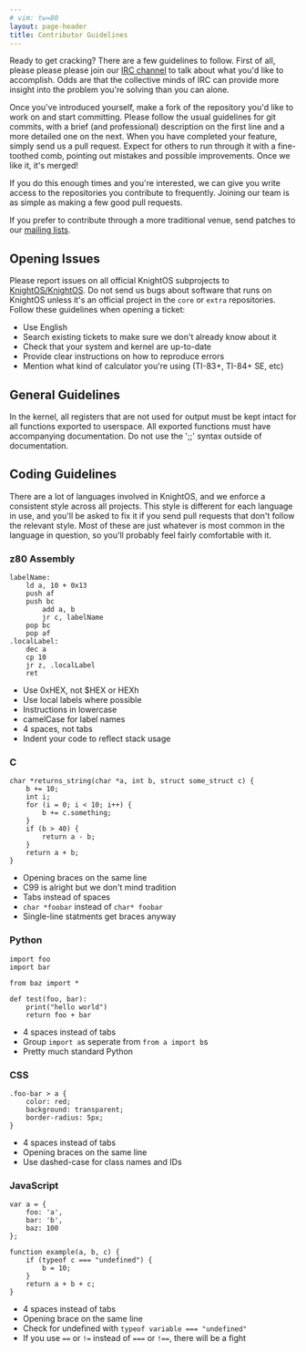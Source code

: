 ```yaml
---
# vim: tw=80
layout: page-header
title: Contributor Guidelines
---
```


Ready to get cracking? There are a few guidelines to follow. First of all,
please please please join our [IRC
channel](http://webchat.freenode.net/?channels=knightos&uio=d4) to talk about
what you'd like to accomplish. Odds are that the collective minds of IRC can
provide more insight into the problem you're solving than you can alone.

Once you've introduced yourself, make a fork of the repository you'd like to
work on and start committing. Please follow the usual guidelines for git
commits, with a brief (and professional) description on the first line and a
more detailed one on the next. When you have completed your feature, simply send
us a pull request. Expect for others to run through it with a fine-toothed comb,
pointing out mistakes and possible improvements. Once we like it, it's merged!

If you do this enough times and you're interested, we can give you write access
to the repositories you contribute to frequently. Joining our team is as simple
as making a few good pull requests.

If you prefer to contribute through a more traditional venue, send patches to
our [mailing lists](http://lists.knightos.org).

## Opening Issues

Please report issues on all official KnightOS subprojects to
[KnightOS/KnightOS](https://github.com/KnightOS/KnightOS/issues). Do not send us
bugs about software that runs on KnightOS unless it's an official project in the
`core` or `extra` repositories. Follow these guidelines when opening a ticket:

* Use English
* Search existing tickets to make sure we don't already know about it
* Check that your system and kernel are up-to-date
* Provide clear instructions on how to reproduce errors
* Mention what kind of calculator you're using (TI-83+, TI-84+ SE, etc)

## General Guidelines

In the kernel, all registers that are not used for output must be kept intact
for all functions exported to userspace. All exported functions must have
accompanying documentation. Do not use the ';;' syntax outside of documentation.

## Coding Guidelines

There are a lot of languages involved in KnightOS, and we enforce a consistent
style across all projects. This style is different for each language in use, and
you'll be asked to fix it if you send pull requests that don't follow the
relevant style. Most of these are just whatever is most common in the language
in question, so you'll probably feel fairly comfortable with it.

### z80 Assembly

    labelName:
        ld a, 10 + 0x13
        push af
        push bc
            add a, b
            jr c, labelName
        pop bc
        pop af
    .localLabel:
        dec a
        cp 10
        jr z, .localLabel
        ret

* Use 0xHEX, not $HEX or HEXh
* Use local labels where possible
* Instructions in lowercase
* camelCase for label names
* 4 spaces, not tabs
* Indent your code to reflect stack usage

### C

    char *returns_string(char *a, int b, struct some_struct c) {
    	b += 10;
    	int i;
    	for (i = 0; i < 10; i++) {
    		b += c.something;
    	}
    	if (b > 40) {
    		return a - b;
    	}
    	return a + b;
    }

* Opening braces on the same line
* C99 is alright but we don't mind tradition
* Tabs instead of spaces
* `char *foobar` instead of `char* foobar`
* Single-line statments get braces anyway

### Python

    import foo
    import bar

    from baz import *

    def test(foo, bar):
        print("hello world")
        return foo + bar

* 4 spaces instead of tabs
* Group `import a`s seperate from `from a import b`s
* Pretty much standard Python

### CSS

    .foo-bar > a {
        color: red;
        background: transparent;
        border-radius: 5px;
    }

* 4 spaces instead of tabs
* Opening braces on the same line
* Use dashed-case for class names and IDs

### JavaScript

    var a = {
        foo: 'a',
        bar: 'b',
        baz: 100
    };

    function example(a, b, c) {
        if (typeof c === "undefined") {
            b = 10;
        }
        return a + b + c;
    }

* 4 spaces instead of tabs
* Opening brace on the same line
* Check for undefined with `typeof variable === "undefined"`
* If you use `==` or `!=` instead of `===` or `!==`, there will be a fight
